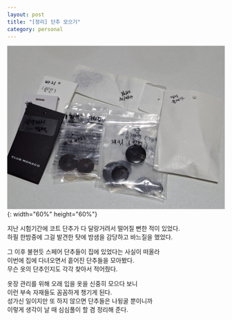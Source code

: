 ```yaml
---
layout: post
title: "[정리] 단추 모으기"
category: personal
---
```

![buttons.jpg](/assets/img/buttons.jpg){: width="60%" height="60%"}

지난 시험기간에 코트 단추가 다 달랑거려서 떨어질 뻔한 적이 있었다.\
하필 한밤중에 그걸 발견한 탓에 밤샘을 감당하고 바느질을 했었다.

그 이후 불현듯 스페어 단추들이 집에 있었다는 사실이 떠올라\
이번에 집에 다녀오면서 흩어진 단추들을 모아봤다.\
무슨 옷의 단추인지도 각각 찾아서 적어줬다.

옷장 관리를 위해 오래 입을 옷을 신중히 모으다 보니\
이런 부속 자재들도 꼼꼼하게 챙기게 된다.\
성가신 일이지만 또 하지 않으면 단추들은 나뒹굴 뿐이니까\
이렇게 생각이 날 때 심심풀이 할 겸 정리해 준다.
